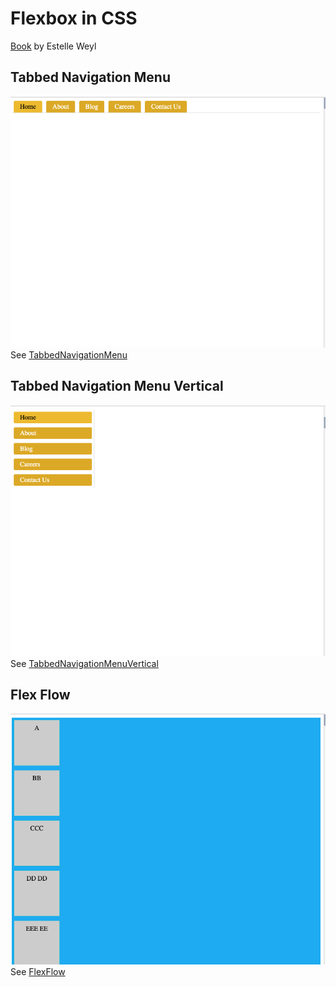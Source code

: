 # Flexbox in CSS
[Book](https://learning.oreilly.com/library/view/flexbox-in-css/9781491981474/cover.html) by Estelle Weyl

## Tabbed Navigation Menu


![Preview](Images/TabbedNavigationMenu.png)
See [TabbedNavigationMenu](./TabbedNavigationMenu/Content.html)

## Tabbed Navigation Menu Vertical
![](Images/TabbedNavigationMenuVertical.png)
See [TabbedNavigationMenuVertical](./TabbedNavigationMenuVertical/Content.html)

## Flex Flow
![](Images/FlexFlow.png)
See [FlexFlow](FlexFlow/Content.html)
